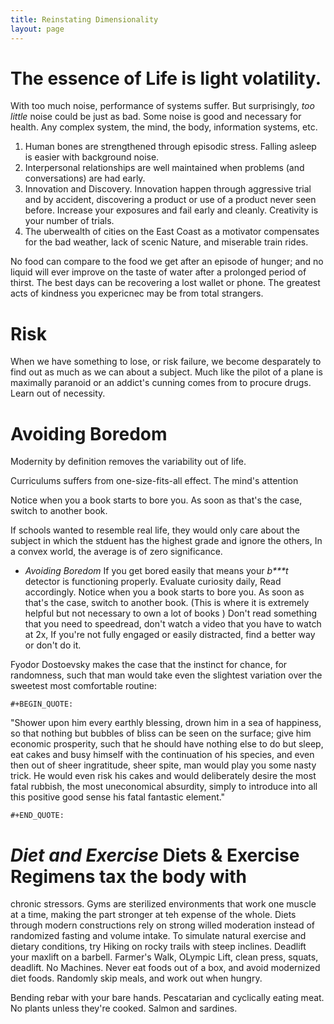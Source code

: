 ```yaml
---
title: Reinstating Dimensionality
layout: page
---
```


# The essence of Life is light volatility.

With too much noise, performance of systems suffer. But surprisingly,
*too little* noise could be just as bad. Some noise is good and
necessary for health. Any complex system, the mind, the body,
information systems, etc.

1.  Human bones are strengthened through episodic stress. Falling asleep
    is easier with background noise.
2.  Interpersonal relationships are well maintained when problems (and
    conversations) are had early.
3.  Innovation and Discovery. Innovation happen through aggressive trial
    and by accident, discovering a product or use of a product never
    seen before. Increase your exposures and fail early and cleanly.
    Creativity is your number of trials.
4.  The uberwealth of cities on the East Coast as a motivator
    compensates for the bad weather, lack of scenic Nature, and
    miserable train rides.

No food can compare to the food we get after an episode of hunger; and
no liquid will ever improve on the taste of water after a prolonged
period of thirst. The best days can be recovering a lost wallet or
phone. The greatest acts of kindness you expericnec may be from total
strangers.

# Risk

When we have something to lose, or risk failure, we become desparately
to find out as much as we can about a subject. Much like the pilot of a
plane is maximally paranoid or an addict\'s cunning comes from to
procure drugs. Learn out of necessity.

# Avoiding Boredom

Modernity by definition removes the variability out of life.

Curriculums suffers from one-size-fits-all effect. The mind\'s attention

Notice when you a book starts to bore you. As soon as that\'s the case,
switch to another book.

If schools wanted to resemble real life, they would only care about the
subject in which the stduent has the highest grade and ignore the
others, In a convex world, the average is of zero significance.

-   *Avoiding Boredom* If you get bored easily that means your
    *b\*\*\*t* detector is functioning properly. Evaluate curiosity
    daily, Read accordingly. Notice when you a book starts to bore you.
    As soon as that\'s the case, switch to another book. (This is where
    it is extremely helpful but not necessary to own a lot of books )
    Don\'t read something that you need to speedread, don\'t watch a
    video that you have to watch at 2x, If you\'re not fully engaged or
    easily distracted, find a better way or don\'t do it.

Fyodor Dostoevsky makes the case that the instinct for chance, for
randomness, such that man would take even the slightest variation over
the sweetest most comfortable routine:

```{=org}
#+BEGIN_QUOTE:
```
\"Shower upon him every earthly blessing, drown him in a sea of
happiness, so that nothing but bubbles of bliss can be seen on the
surface; give him economic prosperity, such that he should have nothing
else to do but sleep, eat cakes and busy himself with the continuation
of his species, and even then out of sheer ingratitude, sheer spite, man
would play you some nasty trick. He would even risk his cakes and would
deliberately desire the most fatal rubbish, the most uneconomical
absurdity, simply to introduce into all this positive good sense his
fatal fantastic element.\"

```{=org}
#+END_QUOTE:
```
# *Diet and Exercise* Diets & Exercise Regimens tax the body with

chronic stressors. Gyms are sterilized environments that work one muscle
at a time, making the part stronger at teh expense of the whole. Diets
through modern constructions rely on strong willed moderation instead of
randomized fasting and volume intake. To simulate natural exercise and
dietary conditions, try Hiking on rocky trails with steep inclines.
Deadlift your maxlift on a barbell. Farmer\'s Walk, OLympic Lift, clean
press, squats, deadlift. No Machines. Never eat foods out of a box, and
avoid modernized diet foods. Randomly skip meals, and work out when
hungry.

Bending rebar with your bare hands.
Pescatarian and cyclically eating meat. No plants unless they're cooked.
Salmon and sardines. 